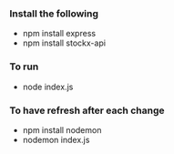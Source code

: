 ### Install the following
- npm install express
- npm install stockx-api

### To run
- node index.js

### To have refresh after each change
- npm install nodemon
- nodemon index.js
